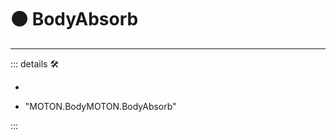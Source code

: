 # 🟠 <motor>BodyAbsorb</motor>

---

<!-- =================================================== -->
<!-- =================================================== -->
<!-- =================================================== -->
<!-- =================================================== -->
<!-- =================================================== -->
::: details 🛠

-

- "MOTON.BodyMOTON.BodyAbsorb"

:::
